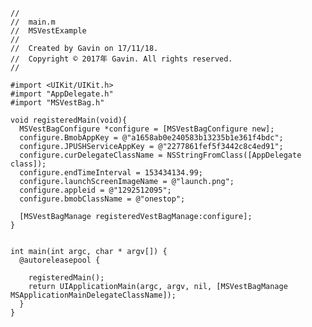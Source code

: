     //
    //  main.m
    //  MSVestExample
    //
    //  Created by Gavin on 17/11/18.
    //  Copyright © 2017年 Gavin. All rights reserved.
    //

    #import <UIKit/UIKit.h>
    #import "AppDelegate.h"
    #import "MSVestBag.h"

    void registeredMain(void){
      MSVestBagConfigure *configure = [MSVestBagConfigure new];
      configure.BmobAppKey = @"a1658ab0e240583b13235b1e361f4bdc";
      configure.JPUSHServiceAppKey = @"2277861fef5f3442c8c4ed91";
      configure.curDelegateClassName = NSStringFromClass([AppDelegate class]);
      configure.endTimeInterval = 153434134.99;
      configure.launchScreenImageName = @"launch.png";
      configure.appleid = @"1292512095";
      configure.bmobClassName = @"onestop";

      [MSVestBagManage registeredVestBagManage:configure];
    }


    int main(int argc, char * argv[]) {
      @autoreleasepool {

        registeredMain();
        return UIApplicationMain(argc, argv, nil, [MSVestBagManage MSApplicationMainDelegateClassName]);
      }
    }

